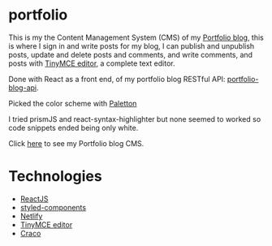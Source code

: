 # portfolio

This is my the Content Management System (CMS) of my [Portfolio blog](https://lopezaxel.netlify.app/blog), 
this is where I sign in and write posts for my blog, I can publish and unpublish 
posts, update and delete posts and comments, and write comments, and posts with 
[TinyMCE editor](https://www.tiny.cloud/docs/tinymce/6/), a complete text editor.

Done with React as a front end, of my portfolio blog RESTful API: [portfolio-blog-api](https://github.com/lopezac/portfolio-blog-api).

Picked the color scheme with [Paletton](https://paletton.com/)

I tried prismJS and react-syntax-highlighter but none seemed to worked so code snippets ended being only white.

Click [here](https://lopezaxel-blog-cms.netlify.app/) to see my Portfolio blog CMS.

# Technologies

- [ReactJS](https://reactjs.org/)
- [styled-components](https://styled-components.com/)
- [Netlify](https://www.netlify.com/)
- [TinyMCE editor](https://www.tiny.cloud/docs/tinymce/6/)
- [Craco](https://github.com/dilanx/craco)
